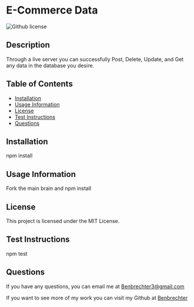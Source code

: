 # E-Commerce Data
   ![Github license](https://img.shields.io/badge/license-MIT%20License-blue.svg)

  ## Description
  Through a live server you can successfully Post, Delete, Update, and Get any data in the database you desire.

  ## Table of Contents
  - [Installation](#installation)
  - [Usage Information](#usage-information)
  - [License](#license)
  - [Test Instructions](#test-instructions)
  - [Questions](#questions)

  ## Installation
  npm install

  ## Usage Information
  Fork the main brain and npm install

  ## License 
 This project is licensed under the MIT License.

  ## Test Instructions
  npm test

  ## Questions
  If you have any questions, you can email me at Benbrechter3@gmail.com 

  If you want to see more of my work you can visit my Github at [Benbrechter](https://github.com/undefined)